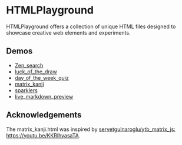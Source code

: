 # HTMLPlayground
HTMLPlayground offers a collection of unique HTML files designed to showcase creative web elements and experiments.

## Demos
- [Zen_search](https://tanakai0.github.io/HTMLPlayground/Zen_search.html)
- [luck_of_the_draw](https://tanakai0.github.io/HTMLPlayground/luck_of_the_draw.html)
- [day_of_the_week_quiz](https://tanakai0.github.io/HTMLPlayground/day_of_the_week_quiz.html)
- [matrix_kanji](https://tanakai0.github.io/HTMLPlayground/matrix_kanji.html)
- [sparklers](https://tanakai0.github.io/HTMLPlayground/sparklers.html)
- [live_markdown_preview](https://tanakai0.github.io/HTMLPlayground/live_markdown_preview.html)


## Acknowledgements

The matrix_kanji.html was inspired by [servetgulnaroglu/ytb\_matrix\_js: https://youtu\.be/KKRlhyasaTA](https://github.com/servetgulnaroglu/ytb_matrix_js).
